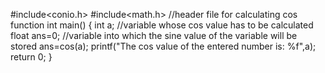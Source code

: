 #include<conio.h>
#include<math.h> //header file for calculating cos function
int main()
{
    int a; //variable whose cos value has to be calculated
    float ans=0; //variable into which the sine value of the variable will be stored
    ans=cos(a);
    printf("The cos value of the entered number is: %f",a);
return 0;
}
